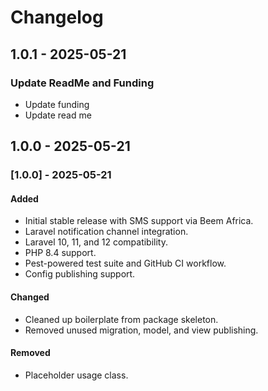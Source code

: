 # Changelog

## 1.0.1 - 2025-05-21

### Update ReadMe and Funding

- Update funding
- Update read me

## 1.0.0 - 2025-05-21

### [1.0.0] - 2025-05-21

#### Added

- Initial stable release with SMS support via Beem Africa.
- Laravel notification channel integration.
- Laravel 10, 11, and 12 compatibility.
- PHP 8.4 support.
- Pest-powered test suite and GitHub CI workflow.
- Config publishing support.

#### Changed

- Cleaned up boilerplate from package skeleton.
- Removed unused migration, model, and view publishing.

#### Removed

- Placeholder usage class.
